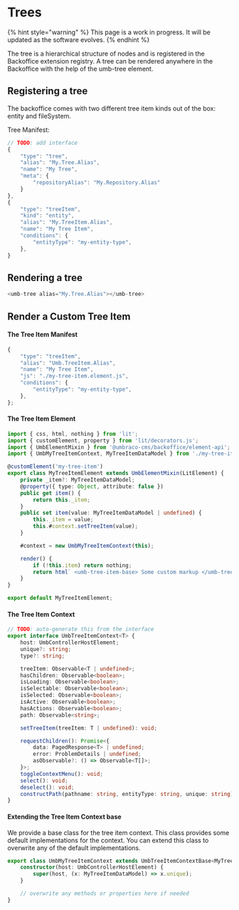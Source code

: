 # Trees

{% hint style="warning" %}
This page is a work in progress. It will be updated as the software evolves.
{% endhint %}

The tree is a hierarchical structure of nodes and is registered in the Backoffice extension registry. A tree can be rendered anywhere in the Backoffice with the help of the umb-tree element.

## Registering a tree <a href="#registering-a-tree" id="registering-a-tree"></a>

The backoffice comes with two different tree item kinds out of the box: entity and fileSystem.&#x20;

Tree Manifest:

```typescript
// TODO: add interface
{
	"type": "tree",
	"alias": "My.Tree.Alias",
	"name": "My Tree",
	"meta": {
		"repositoryAlias": "My.Repository.Alias"
	}
},
{
	"type": "treeItem",
  	"kind": "entity",
	"alias": "My.TreeItem.Alias",
	"name": "My Tree Item",
  	"conditions": {
		"entityType": "my-entity-type",
	},
}
```

## Rendering a tree <a href="#rendering-a-tree" id="rendering-a-tree"></a>

```typescript
<umb-tree alias="My.Tree.Alias"></umb-tree>
```

## Render a Custom Tree Item <a href="#render-a-custom-tree-item" id="render-a-custom-tree-item"></a>

#### **The Tree Item Manifest**

```typescript
{
	"type": "treeItem",
	"alias": "Umb.TreeItem.Alias",
	"name": "My Tree Item",
	"js": "./my-tree-item.element.js",
	"conditions": {
		"entityType": "my-entity-type",
	},
};
```

#### The Tree Item Element <a href="#the-tree-item-element" id="the-tree-item-element"></a>

```typescript
import { css, html, nothing } from 'lit';
import { customElement, property } from 'lit/decorators.js';
import { UmbElementMixin } from '@umbraco-cms/backoffice/element-api';
import { UmbMyTreeItemContext, MyTreeItemDataModel } from './my-tree-item.context';

@customElement('my-tree-item')
export class MyTreeItemElement extends UmbElementMixin(LitElement) {
	private _item?: MyTreeItemDataModel;
	@property({ type: Object, attribute: false })
	public get item() {
		return this._item;
	}
	public set item(value: MyTreeItemDataModel | undefined) {
		this._item = value;
		this.#context.setTreeItem(value);
	}

	#context = new UmbMyTreeItemContext(this);

	render() {
		if (!this.item) return nothing;
		return html` <umb-tree-item-base> Some custom markup </umb-tree-item-base>`;
	}
}

export default MyTreeItemElement;
```

#### The Tree Item Context <a href="#the-tree-item-context" id="the-tree-item-context"></a>

```typescript
// TODO: auto-generate this from the interface
export interface UmbTreeItemContext<T> {
	host: UmbControllerHostElement;
	unique?: string;
	type?: string;

	treeItem: Observable<T | undefined>;
	hasChildren: Observable<boolean>;
	isLoading: Observable<boolean>;
	isSelectable: Observable<boolean>;
	isSelected: Observable<boolean>;
	isActive: Observable<boolean>;
	hasActions: Observable<boolean>;
	path: Observable<string>;

	setTreeItem(treeItem: T | undefined): void;

	requestChildren(): Promise<{
		data: PagedResponse<T> | undefined;
		error: ProblemDetails | undefined;
		asObservable?: () => Observable<T[]>;
	}>;
	toggleContextMenu(): void;
	select(): void;
	deselect(): void;
	constructPath(pathname: string, entityType: string, unique: string): string;
}
```

#### Extending the Tree Item Context base <a href="#extending-the-tree-item-context-base" id="extending-the-tree-item-context-base"></a>

We provide a base class for the tree item context. This class provides some default implementations for the context. You can extend this class to overwrite any of the default implementations.

```typescript
export class UmbMyTreeItemContext extends UmbTreeItemContextBase<MyTreeItemDataModel> {
	constructor(host: UmbControllerHostElement) {
		super(host, (x: MyTreeItemDataModel) => x.unique);
	}

	// overwrite any methods or properties here if needed
}
```
